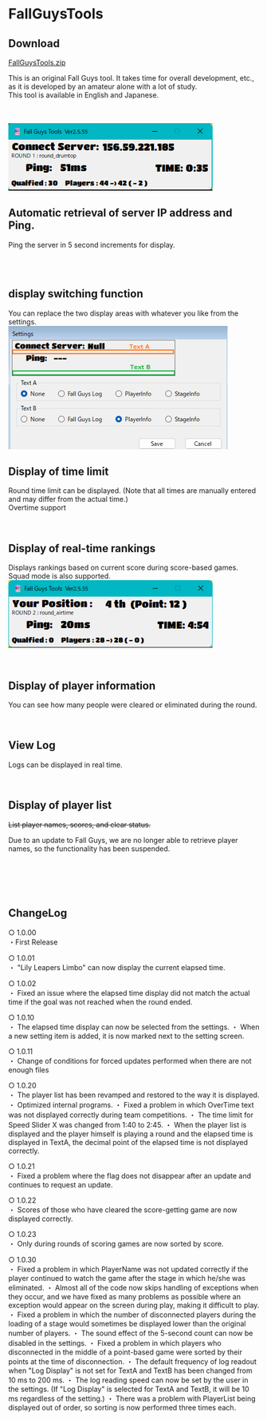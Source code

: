 # FallGuysTools

## Download
[FallGuysTools.zip](https://github.com/takkun-mint/FallGuysTools/raw/main/FallGuysTools.zip)

This is an original Fall Guys tool. It takes time for overall development, etc., as it is developed by an amateur alone with a lot of study.<br>
This tool is available in English and Japanese.

<br><br>
![Normal.png](https://github.com/takkun-mint/FallGuysTools/raw/main/Image/Normal.png)

## Automatic retrieval of server IP address and Ping.<br>
  Ping the server in 5 second increments for display.<br>
  
  <br><br>

## display switching function <br>
  You can replace the two display areas with whatever you like from the settings.<br>
  ![Settings.png](https://github.com/takkun-mint/FallGuysTools/raw/main/Image/Settings.png)
  
## Display of time limit<br>

  Round time limit can be displayed. (Note that all times are manually entered and may differ from the actual time.)<br>
  Overtime support<br>
  
  <br>
  
## Display of real-time rankings<br>

  Displays rankings based on current score during score-based games. Squad mode is also supported.<br>
  ![Position.png](https://github.com/takkun-mint/FallGuysTools/raw/main/Image/Position.png)
  
  <br>
    
## Display of player information<br>

  You can see how many people were cleared or eliminated during the round.<br>
  
  <br>
  
## View Log<br>

  Logs can be displayed in real time.<br>
  
  <br>
  
## Display of player list <br>

  ~~List player names, scores, and clear status.~~<br>
  
  Due to an update to Fall Guys, we are no longer able to retrieve player names, so the functionality has been suspended.
  
  <br><br>
  
  <br>

  ## ChangeLog <br>
  ○ 1.0.00 <br>
    ・First Release
  
  ○ 1.0.01 <br>
    ・ "Lily Leapers Limbo" can now display the current elapsed time.

  ○ 1.0.02 <br>
    ・ Fixed an issue where the elapsed time display did not match the actual time if the goal was not reached when the round ended.
 
  ○ 1.0.10 <br>
    ・ The elapsed time display can now be selected from the settings.
    ・ When a new setting item is added, it is now marked next to the setting screen.

  ○ 1.0.11 <br>
    ・ Change of conditions for forced updates performed when there are not enough files

  ○ 1.0.20 <br>
    ・ The player list has been revamped and restored to the way it is displayed.
    ・ Optimized internal programs.
    ・ Fixed a problem in which OverTime text was not displayed correctly during team competitions.
    ・ The time limit for Speed Slider X was changed from 1:40 to 2:45.
    ・ When the player list is displayed and the player himself is playing a round and the elapsed time is displayed in TextA, the decimal point of the elapsed time is not displayed correctly.

  ○ 1.0.21 <br>
    ・ Fixed a problem where the flag does not disappear after an update and continues to request an update.

  ○ 1.0.22 <br>
    ・ Scores of those who have cleared the score-getting game are now displayed correctly.

  ○ 1.0.23 <br>
    ・ Only during rounds of scoring games are now sorted by score.
  
  ○ 1.0.30 <br>
    ・ Fixed a problem in which PlayerName was not updated correctly if the player continued to watch the game after the stage in which he/she was eliminated.
    ・ Almost all of the code now skips handling of exceptions when they occur, and we have fixed as many problems as possible where an exception would appear on the screen during play, making it difficult to play.
    ・ Fixed a problem in which the number of disconnected players during the loading of a stage would sometimes be displayed lower than the original number of players.
    ・ The sound effect of the 5-second count can now be disabled in the settings.
    ・ Fixed a problem in which players who disconnected in the middle of a point-based game were sorted by their points at the time of disconnection.
    ・ The default frequency of log readout when "Log Display" is not set for TextA and TextB has been changed from 10 ms to 200 ms.
    ・ The log reading speed can now be set by the user in the settings. (If "Log Display" is selected for TextA and TextB, it will be 10 ms regardless of the setting.)
    ・ There was a problem with PlayerList being displayed out of order, so sorting is now performed three times each.